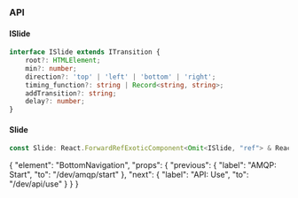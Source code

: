 

### API

#### ISlide

```ts
interface ISlide extends ITransition {
    root?: HTMLElement;
    min?: number;
    direction?: 'top' | 'left' | 'bottom' | 'right';
    timing_function?: string | Record<string, string>;
    addTransition?: string;
    delay?: number;
}
```

#### Slide

```ts
const Slide: React.ForwardRefExoticComponent<Omit<ISlide, "ref"> & React.RefAttributes<unknown>>;
```


{
  "element": "BottomNavigation",
  "props": {
    "previous": {
      "label": "AMQP: Start",
      "to": "/dev/amqp/start"
    },
    "next": {
      "label": "API: Use",
      "to": "/dev/api/use"
    }
  }
}